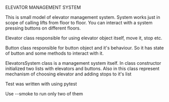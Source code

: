 ELEVATOR MANAGEMENT SYSTEM

This is small model of elevator management system. System works just in scope of calling lifts from floor to floor.
You can interact with a system pressing buttons on different floors. 

Elevator class responsible for using elevator object itself, move it, stop etc.

Button class responsible for button object and it's behaviour. So it has state of button and some methods to interact with it.

ElevatorsSystem class is a management system itself. In class constructor initialized two lists with elevators and buttons.
Also in this class represent mechanism of choosing elevator and adding stops to it's list

Test was written with using pytest

Use --smoke to run only two of them